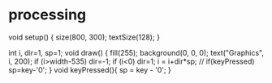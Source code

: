 # processing
void setup() {
  size(800, 300);
  textSize(128);
}

int i, dir=1, sp=1;
void draw() {
  fill(255);
  background(0, 0, 0);
  text("Graphics", i, 200);
  if (i>width-535) dir=-1;
  if (i<0) dir=1;
  i = i+dir*sp;
  // if(keyPressed) sp=key-'0';
}
void keyPressed(){
  sp = key - '0';
}
